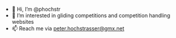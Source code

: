 - 👋 Hi, I’m @phochstr
- 👀 I’m interested in gliding competitions and competition handling websites
- 📫 Reach me via peter.hochstrasser@gmx.net

<!---
phochstr/phochstr is a ✨ special ✨ repository because its `README.md` (this file) appears on your GitHub profile.
You can click the Preview link to take a look at your changes.
--->
